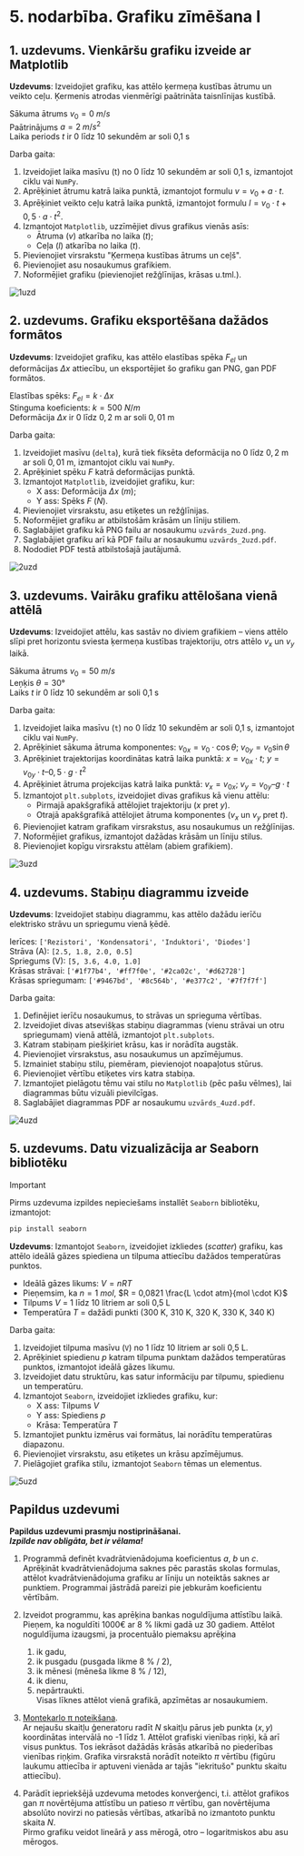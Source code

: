 
# 5. nodarbība. Grafiku zīmēšana I

## 1. uzdevums. Vienkāršu grafiku izveide ar Matplotlib

**Uzdevums**: Izveidojiet grafiku, kas attēlo ķermeņa kustības ātrumu un veikto ceļu. Ķermenis atrodas vienmērīgi paātrināta taisnlīnijas kustībā.

Sākuma ātrums $v_0 = 0 \; m/s$  
Paātrinājums $a = 2 \; m/s^2$  
Laika periods $t$ ir 0 līdz 10 sekundēm ar soli 0,1 s

Darba gaita:

1. Izveidojiet laika masīvu (t) no 0 līdz 10 sekundēm ar soli 0,1 s, izmantojot ciklu vai `NumPy`.
2. Aprēķiniet ātrumu katrā laika punktā, izmantojot formulu $v=v_0 + a \cdot t$.
3. Aprēķiniet veikto ceļu katrā laika punktā, izmantojot formulu $l=v_0 \cdot t + 0,5 \cdot a \cdot t^2$.
4. Izmantojot `Matplotlib`, uzzīmējiet divus grafikus vienās asīs:
   - Ātruma ($v$) atkarība no laika ($t$);
   - Ceļa ($l$) atkarība no laika ($t$).
5. Pievienojiet virsrakstu "Ķermeņa kustības ātrums un ceļš".
6. Pievienojiet asu nosaukumus grafikiem.
7. Noformējiet grafiku (pievienojiet režģlīnijas, krāsas u.tml.).

![1uzd](images/1uzd.png)

## 2. uzdevums. Grafiku eksportēšana dažādos formātos

**Uzdevums**: Izveidojiet grafiku, kas attēlo elastības spēka $F_{el}$ un deformācijas $\Delta x$ attiecību, un eksportējiet šo grafiku gan PNG, gan PDF formātos.

Elastības spēks: $F_{el} = k \cdot \Delta x$  
Stinguma koeficients: $k = 500~N/m$  
Deformācija $\Delta x$ ir $0$ līdz $0,2$ m ar soli $0,01$ m

Darba gaita:

1. Izveidojiet masīvu (`delta`), kurā tiek fiksēta deformācija no $0$ līdz $0,2$ m ar soli $0,01$ m, izmantojot ciklu vai `NumPy`.
2. Aprēķiniet spēku $F$ katrā deformācijas punktā.
3. Izmantojot `Matplotlib`, izveidojiet grafiku, kur:
   - X ass: Deformācija $\Delta x~(m)$;
   - Y ass: Spēks $F~(N)$.
4. Pievienojiet virsrakstu, asu etiķetes un režģlīnijas.
5. Noformējiet grafiku ar atbilstošām krāsām un līniju stiliem.
6. Saglabājiet grafiku kā PNG failu ar nosaukumu `uzvārds_2uzd.png`.
7. Saglabājiet grafiku arī kā PDF failu ar nosaukumu `uzvārds_2uzd.pdf`.
8. Nododiet PDF testā atbilstošajā jautājumā.

![2uzd](images/2uzd.png)

## 3. uzdevums. Vairāku grafiku attēlošana vienā attēlā

**Uzdevums**: Izveidojiet attēlu, kas sastāv no diviem grafikiem – viens attēlo slīpi pret horizontu sviesta ķermeņa kustības trajektoriju, otrs attēlo $v_x$ un $v_y$ laikā.

Sākuma ātrums $v_0 = 50~m/s$  
Leņķis $\theta = 30°$  
Laiks $t$ ir 0 līdz 10 sekundēm ar soli 0,1 s

Darba gaita:

1. Izveidojiet laika masīvu (`t`) no 0 līdz 10 sekundēm ar soli 0,1 s, izmantojot ciklu vai `NumPy`.
2. Aprēķiniet sākuma ātruma komponentes: $v_{0x} = v_0 \cdot \cos \theta$; $v_{0y} = v_0 \sin \theta$
3. Aprēķiniet trajektorijas koordinātas katrā laika punktā: $x = v_{0x} \cdot t$; $y = v_{0y} \cdot t – 0,5 \cdot g \cdot t^2$
4. Aprēķiniet ātruma projekcijas katrā laika punktā: $v_x = v_{0x}$; $v_y = v_{0y} – g \cdot t$
5. Izmantojot `plt.subplots`, izveidojiet divas grafikus kā vienu attēlu:
   - Pirmajā apakšgrafikā attēlojiet trajektoriju ($x$ pret $y$).
   - Otrajā apakšgrafikā attēlojiet ātruma komponentes ($v_x$ un $v_y$ pret $t$).
6. Pievienojiet katram grafikam virsrakstus, asu nosaukumus un režģlīnijas.
7. Noformējiet grafikus, izmantojot dažādas krāsām un līniju stilus.
8. Pievienojiet kopīgu virsrakstu attēlam (abiem grafikiem).

![3uzd](images/3uzd.png)

## 4. uzdevums. Stabiņu diagrammu izveide

**Uzdevums**: Izveidojiet stabiņu diagrammu, kas attēlo dažādu ierīču elektrisko strāvu un spriegumu vienā ķēdē.

Ierīces: `['Rezistori', 'Kondensatori', 'Induktori', 'Diodes']`  
Strāva (A): `[2.5, 1.8, 2.0, 0.5]`  
Spriegums (V): `[5, 3.6, 4.0, 1.0]`  
Krāsas strāvai: `['#1f77b4', '#ff7f0e', '#2ca02c', '#d62728']`  
Krāsas spriegumam: `['#9467bd', '#8c564b', '#e377c2', '#7f7f7f']`

Darba gaita:

1. Definējiet ierīču nosaukumus, to strāvas un sprieguma vērtības.
2. Izveidojiet divas atsevišķas stabiņu diagrammas (vienu strāvai un otru spriegumam) vienā attēlā, izmantojot `plt.subplots`.
3. Katram stabiņam piešķiriet krāsu, kas ir norādīta augstāk.
4. Pievienojiet virsrakstus, asu nosaukumus un apzīmējumus.
5. Izmainiet stabiņu stilu, piemēram, pievienojot noapaļotus stūrus.
6. Pievienojiet vērtību etiķetes virs katra stabiņa.
7. Izmantojiet pielāgotu tēmu vai stilu no `Matplotlib` (pēc pašu vēlmes), lai diagrammas būtu vizuāli pievilcīgas.
8. Saglabājiet diagrammas PDF ar nosaukumu `uzvārds_4uzd.pdf`.

![4uzd](images/4uzd.png)

## 5. uzdevums. Datu vizualizācija ar Seaborn bibliotēku

> [!IMPORTANT]
> Pirms uzdevuma izpildes nepieciešams installēt `Seaborn` bibliotēku, izmantojot:

```bash
pip install seaborn
```

**Uzdevums**: Izmantojot `Seaborn`, izveidojiet izkliedes (*scatter*) grafiku, kas attēlo ideālā gāzes spiediena un tilpuma attiecību dažādos temperatūras punktos.

- Ideālā gāzes likums: $V = nRT$
- Pieņemsim, ka $n = 1~mol$, $R = 0,0821 \frac{L \cdot atm}{mol \cdot K}$
- Tilpums $V$ = 1 līdz 10 litriem ar soli 0,5 L
- Temperatūra $T$ = dažādi punkti (300 K, 310 K, 320 K, 330 K, 340 K)

Darba gaita:

1. Izveidojiet tilpuma masīvu (`V`) no 1 līdz 10 litriem ar soli 0,5 L.
2. Aprēķiniet spiedienu $p$ katram tilpuma punktam dažādos temperatūras punktos, izmantojot ideālā gāzes likumu.
3. Izveidojiet datu struktūru, kas satur informāciju par tilpumu, spiedienu un temperatūru.
4. Izmantojot `Seaborn`, izveidojiet izkliedes grafiku, kur:
   - X ass: Tilpums $V$
   - Y ass: Spiediens $p$
   - Krāsa: Temperatūra $T$
5. Izmantojiet punktu izmērus vai formātus, lai norādītu temperatūras diapazonu.
6. Pievienojiet virsrakstu, asu etiķetes un krāsu apzīmējumus.
7. Pielāgojiet grafika stilu, izmantojot `Seaborn` tēmas un elementus.

![5uzd](images/5uzd.png)

## Papildus uzdevumi

**Papildus uzdevumi prasmju nostiprināšanai.  
*Izpilde nav obligāta, bet ir vēlama!***

1. Programmā definēt kvadrātvienādojuma koeficientus $a$, $b$ un $c$.  
   Aprēķināt kvadrātvienādojuma saknes pēc parastās skolas formulas, attēlot kvadrātvienādojuma grafiku ar līniju un noteiktās saknes ar punktiem. Programmai jāstrādā pareizi pie jebkurām koeficientu vērtībām.

2. Izveidot programmu, kas aprēķina bankas noguldījuma attīstību laikā.  
   Pieņem, ka noguldīti 1000€ ar 8 % likmi gadā uz 30 gadiem. Attēlot noguldījuma izaugsmi, ja procentuālo piemaksu aprēķina  
   1) ik gadu,  
   2) ik pusgadu (pusgada likme 8 % / 2),  
   3) ik mēnesi (mēneša likme 8 % / 12),  
   4) ik dienu,  
   5) nepārtraukti.  
   Visas līknes attēlot vienā grafikā, apzīmētas ar nosaukumiem.

3. [Montekarlo π noteikšana](https://en.wikipedia.org/wiki/Monte_Carlo_integration).  
   Ar nejaušu skaitļu ģeneratoru radīt $N$ skaitļu pārus jeb punkta $(x,y)$ koordinātas intervālā no -1 līdz 1. Attēlot grafiski vienības riņķi, kā arī visus punktus. Tos iekrāsot dažādās krāsās atkarībā no piederības vienības riņķim. Grafika virsrakstā norādīt noteikto $\pi$ vērtību (figūru laukumu attiecība ir aptuveni vienāda ar tajās "iekritušo" punktu skaitu attiecību).

4. Parādīt iepriekšējā uzdevuma metodes konverģenci, t.i. attēlot grafikos gan $\pi$ novērtējuma attīstību un patieso $\pi$ vērtību, gan novērtējuma absolūto novirzi no patiesās vērtības, atkarībā no izmantoto punktu skaita $N$.  
   Pirmo grafiku veidot lineārā $y$ ass mērogā, otro – logaritmiskos abu asu mērogos.
